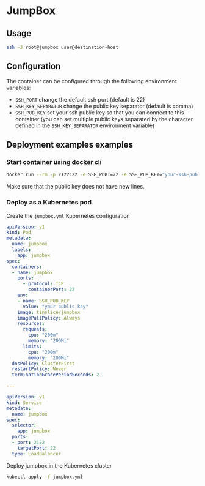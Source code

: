# JumpBox

## Usage

```bash
ssh -J root@jumpbox user@destination-host
```

## Configuration

The container can be configured through the following environment variables:

- `SSH_PORT` change the default ssh port (default is 22)
- `SSH_KEY_SEPARATOR` change the public key separator (default is comma)
- `SSH_PUB_KEY` set your ssh public key so that you can connect to this container (you can set multiple public keys separated by the character defined in the `SSH_KEY_SEPARATOR` environment variable)

## Deployment examples examples

### Start container using docker cli

```bash
docker run --rm -p 2122:22 -e SSH_PORT=22 -e SSH_PUB_KEY="your-ssh-public-key" --name jumpbox tinslice/jumpbox
```

Make sure that the public key does not have new lines.

### Deploy as a Kubernetes pod

Create the `jumpbox.yml` Kubernetes configuration

```yaml
apiVersion: v1
kind: Pod
metadata:
  name: jumpbox
  labels:
    app: jumpbox
spec:
  containers:
  - name: jumpbox
    ports:
      - protocol: TCP
        containerPort: 22
    env:
    - name: SSH_PUB_KEY
      value: "your public key"
    image: tinslice/jumpbox
    imagePullPolicy: Always
    resources:
      requests:
        cpu: "200m"
        memory: "200Mi"
      limits:
        cpu: "200m"
        memory: "200Mi"
  dnsPolicy: ClusterFirst
  restartPolicy: Never
  terminationGracePeriodSeconds: 2

---

apiVersion: v1
kind: Service
metadata:
  name: jumpbox
spec:
  selector:
    app: jumpbox
  ports:
  - port: 2122
    targetPort: 22
  type: LoadBalancer
```

Deploy jumpbox in the Kubernetes cluster

```bash
kubectl apply -f jumpbox.yml
```